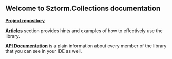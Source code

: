 ## Welcome to Sztorm.Collections documentation
[**Project repository**](https://github.com/Sztorm/SztormCollections/tree/master)

[**Articles**](articles/intro.md) section provides hints and examples of how to effectively use the
library.

[**API Documentation**](api/index.md) is a plain information about every member of the library that
you can see in your IDE as well.